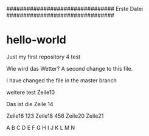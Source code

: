 ################################
Erste Datei
################################

# hello-world
Just my first repository 4 test

Wie wird das Wetter?
A second change to this file.

I have changed the file in the master branch

weitere test
Zeile10



Das ist die Zeile 14

Zeile16
123
Zeile18
456
Zeile20
Zeile21


A
B
C
D
E
F
G
H
I
J
K
L
M
N
